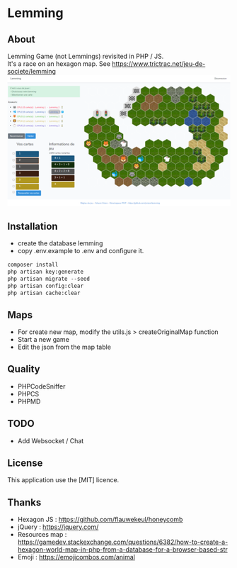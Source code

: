 <h1>Lemming</h1> 

## About

Lemming Game (not Lemmings) revisited in PHP / JS.<br/>
It's a race on an hexagon map.
See https://www.trictrac.net/jeu-de-societe/lemming
<img src="/public/images/screenshot.png" />

## Installation
- create the database lemming
- copy .env.example to .env and configure it.
````  
composer install    
php artisan key:generate
php artisan migrate --seed
php artisan config:clear
php artisan cache:clear   
````  

## Maps
- For create new map, modify the utils.js > createOriginalMap function
- Start a new game
- Edit the json from the map table

## Quality
- PHPCodeSniffer
- PHPCS
- PHPMD

## TODO
- Add Websocket / Chat

## License
This application use the [MIT] licence.

## Thanks
- Hexagon JS : https://github.com/flauwekeul/honeycomb
- jQuery : https://jquery.com/
- Resources map : https://gamedev.stackexchange.com/questions/6382/how-to-create-a-hexagon-world-map-in-php-from-a-database-for-a-browser-based-str
- Emoji : https://emojicombos.com/animal
